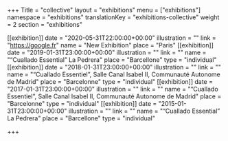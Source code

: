 +++
Title = "collective"
layout = "exhibitions"
menu = ["exhibitions"]
namespace = "exhibitions"
translationKey = "exhibitions-collective"
weight = 2
section = "exhibitions"

[[exhibition]]
date = "2020-05-31T22:00:00+00:00"
illustration = ""
link = "https://google.fr"
name = "New Exhibition"
place = "Paris"
[[exhibition]]
date = "2019-01-31T23:00:00+00:00"
illustration = ""
link = ""
name = "“Cuallado Essential” La Pedrera"
place = "Barcellone"
type = "individual"
[[exhibition]]
date = "2018-01-31T23:00:00+00:00"
illustration = ""
link = ""
name = "“Cuallado Essentiel”, Salle Canal Isabel II, Communauté Autonome de Madrid"
place = "Barcelonne"
type = "individual"
[[exhibition]]
date = "2017-01-31T23:00:00+00:00"
illustration = ""
link = ""
name = "“Cuallado Essentiel”, Salle Canal Isabel II, Communauté Autonome de Madrid"
place = "Barcelonne"
type = "individual"
[[exhibition]]
date = "2015-01-31T23:00:00+00:00"
illustration = ""
link = ""
name = "“Cuallado Essential” La Pedrera"
place = "Barcellone"
type = "individual"

+++